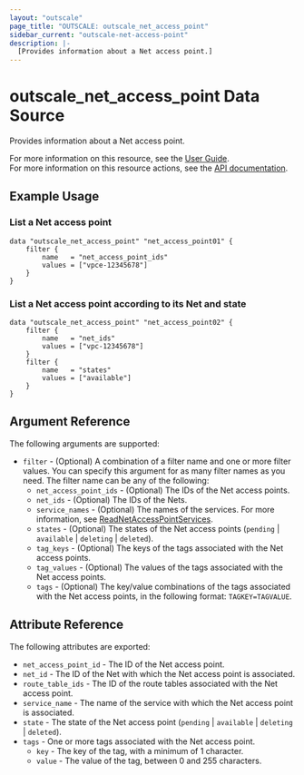 ```yaml
---
layout: "outscale"
page_title: "OUTSCALE: outscale_net_access_point"
sidebar_current: "outscale-net-access-point"
description: |-
  [Provides information about a Net access point.]
---
```


# outscale_net_access_point Data Source

Provides information about a Net access point.

For more information on this resource, see the [User Guide](https://docs.outscale.com/en/userguide/About-Net-Access-Points.html).  
For more information on this resource actions, see the [API documentation](https://docs.outscale.com/api#3ds-outscale-api-netaccesspoint).

## Example Usage

### List a Net access point

```hcl
data "outscale_net_access_point" "net_access_point01" {
    filter {
        name   = "net_access_point_ids"
        values = ["vpce-12345678"]
    }
}
```

### List a Net access point according to its Net and state

```hcl
data "outscale_net_access_point" "net_access_point02" {
    filter {
        name   = "net_ids"
        values = ["vpc-12345678"]
    }
    filter {
        name   = "states"
        values = ["available"]
    }
}
```

## Argument Reference

The following arguments are supported:

* `filter` - (Optional) A combination of a filter name and one or more filter values. You can specify this argument for as many filter names as you need. The filter name can be any of the following:
    * `net_access_point_ids` - (Optional) The IDs of the Net access points.
    * `net_ids` - (Optional) The IDs of the Nets.
    * `service_names` - (Optional) The names of the services. For more information, see [ReadNetAccessPointServices](https://docs.outscale.com/api#readnetaccesspointservices).
    * `states` - (Optional) The states of the Net access points (`pending` \| `available` \| `deleting` \| `deleted`).
    * `tag_keys` - (Optional) The keys of the tags associated with the Net access points.
    * `tag_values` - (Optional) The values of the tags associated with the Net access points.
    * `tags` - (Optional) The key/value combinations of the tags associated with the Net access points, in the following format: `TAGKEY=TAGVALUE`.

## Attribute Reference

The following attributes are exported:

* `net_access_point_id` - The ID of the Net access point.
* `net_id` - The ID of the Net with which the Net access point is associated.
* `route_table_ids` - The ID of the route tables associated with the Net access point.
* `service_name` - The name of the service with which the Net access point is associated.
* `state` - The state of the Net access point (`pending` \| `available` \| `deleting` \| `deleted`).
* `tags` - One or more tags associated with the Net access point.
    * `key` - The key of the tag, with a minimum of 1 character.
    * `value` - The value of the tag, between 0 and 255 characters.
